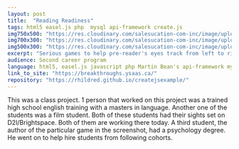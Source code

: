 ```yaml
---
layout: post
title:  "Reading Readiness"
tags: html5 easel.js php  mysql api-framework create.js
img750x500: "https://res.cloudinary.com/salesucation-com-inc/image/upload/v1523222846/ReadingReadiness750x500_qbarmw.png"
img700x300: "https://res.cloudinary.com/salesucation-com-inc/image/upload/v1523222846/ReadingReadiness700x300_luvr9d.png"
img500x300: "https://res.cloudinary.com/salesucation-com-inc/image/upload/v1523222846/ReadingReadiness500x300_xbmdoq.png"
excerpt: "Serious games to help pre-reader's eyes track from left to right."
audience: Second career program
language: html5, easel.js javascript php Martin Bean's api-framework mysql
link_to_site: "https://breakthroughs.ysaas.ca/"
repository: "https://rhildred.github.io/createjsexample/"
---
```


This was a class project. 1 person that worked on this project was a trained high school english training with a masters in language. Another one of the students was a film student. Both of these students had their sights set on D2l/Brightspace. Both of them are working there today. A third student, the author of the particular game in the screenshot, had a psychology degree. He went on to help hire students from following cohorts. 

